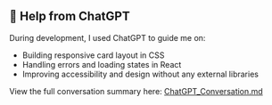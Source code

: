 ## 🤖 Help from ChatGPT

During development, I used ChatGPT to guide me on:

- Building responsive card layout in CSS
- Handling errors and loading states in React
- Improving accessibility and design without any external libraries

View the full conversation summary here: [ChatGPT_Conversation.md](./ChatGPT_Conversation.md)
